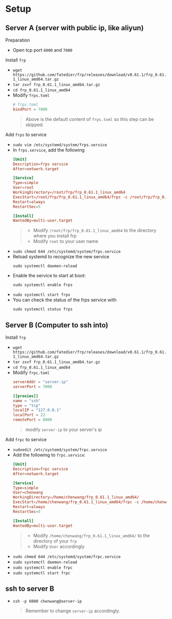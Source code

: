 # Setup

## Server A (server with public ip, like aliyun)
Preparation
- Open tcp port `6000` and `7000`

Install `frp`
- `wget https://github.com/fatedier/frp/releases/download/v0.61.1/frp_0.61.1_linux_amd64.tar.gz`
- `tar zxvf frp_0.61.1_linux_amd64.tar.gz`
- `cd frp_0.61.1_linux_amd64`
- Modify `frps.toml`
    ```toml
    # frps.toml
    bindPort = 7000
    ```
  > Above is the default content of `frps.toml` so this step can be skipped.

Add `frps` to service
- `sudo vim /etc/systemd/system/frps.service`
- In `frps.service`, add the following
    ```toml
    [Unit]
    Description=frps service
    After=network.target

    [Service]
    Type=simple
    User=root
    WorkingDirectory=/root/frp/frp_0.61.1_linux_amd64
    ExecStart=/root/frp/frp_0.61.1_linux_amd64/frps -c /root/frp/frp_0.61.1_linux_amd64/frps.toml
    Restart=always
    RestartSec=5

    [Install]
    WantedBy=multi-user.target
    ```
   > - Modify  `/root/frp/frp_0.61.1_linux_amd64` to the directory where you install frp
   > - Modify `root` to your user name
- `sudo chmod 644 /etc/systemd/system/frps.service`
- Reload systemd to recognize the new service
    ```
    sudo systemctl daemon-reload
    ```
- Enable the service to start at boot:
    ```
    sudo systemctl enable frps
    ```
- `sudo systemctl start frps`
- You can check the status of the frps service with
    ```
    sudo systemctl status frps
    ```

## Server B (Computer to ssh into)
Install `frp`
- `wget https://github.com/fatedier/frp/releases/download/v0.61.1/frp_0.61.1_linux_amd64.tar.gz`
- `tar zxvf frp_0.61.1_linux_amd64.tar.gz`
- `cd frp_0.61.1_linux_amd64`
- Modify `frpc.toml`
    ```toml
    serverAddr = "server-ip"
    serverPort = 7000

    [[proxies]]
    name = "ssh"
    type = "tcp"
    localIP = "127.0.0.1"
    localPort = 22
    remotePort = 6000
    ```
    > modify `server-ip` to your server's ip

Add `frpc` to service
- `sudoedit /etc/systemd/system/frpc.service`
- Add the following to `frpc.service`:
    ```toml
    [Unit]
    Description=frpc service
    After=network.target

    [Service]
    Type=simple
    User=chenwang
    WorkingDirectory=/home/chenwang/frp_0.61.1_linux_amd64/
    ExecStart=/home/chenwang/frp_0.61.1_linux_amd64/frpc -c /home/chenwang/frp_0.61.1_linux_amd64/frpc.toml
    Restart=always
    RestartSec=5

    [Install]
    WantedBy=multi-user.target
    ```
    > - Modify `/home/chenwang/frp_0.61.1_linux_amd64/` to the directory of your `frp`
    > - Modify `User` accordingly
- `sudo chmod 644 /etc/systemd/system/frpc.service`
- `sudo systemctl daemon-reload`
- `sudo systemctl enable frpc`
- `sudo systemctl start frpc`

## ssh to server B
- `ssh -p 6000 chenwang@server-ip`
    > Remember to change `server-ip` accordingly.

